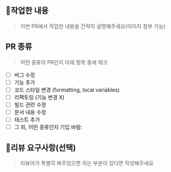## 📝작업한 내용

> 이번 PR에서 작업한 내용을 간략히 설명해주세요(이미지 첨부 가능)

## PR 종류

> 어떤 종류의 PR인지 아래 항목 중에 체크

- [ ] 버그 수정
- [ ] 기능 추가
- [ ] 코드 스타일 변경 (formatting, local variables)
- [ ] 리팩토링 (기능 변경 X)
- [ ] 빌드 관련 수정
- [ ] 문서 내용 수정
- [ ] 테스트 추가
- [ ] 그 외, 어떤 종류인지 기입 바람:

## 💬리뷰 요구사항(선택)

> 리뷰어가 특별히 봐주었으면 하는 부분이 있다면 작성해주세요
